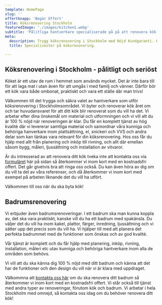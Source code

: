 ```yaml
---
template: HomePage
slug: ''
offertknapp: 'Begär Offert'
title: Köksrenovering Stockholm
featuredImage: './images/kitchen1.webp'
subtitle: 'Pålitliga hantverkare specialiserade på på att renovera kök'
meta:
  description: Trygg köksrenovering i Stockholm med Nöjd Kundgaranti. Enkelt, smidigt och flexibelt. Kontakta oss för offert idag. Ring eller maila, eller använd vårat formulär.
  title: Specialisester på köksrenovering.

---
```


## Köksrenovering i Stockholm - pålitligt och seriöst

Köket är ett utav de rum i hemmet som används mycket. Det är inte bara till för att laga mat i utan även för att umgås i med familj och vänner. Därför bör ett kök vara både ombonat, praktiskt och vara ett ställe där man trivs!

Välkommen till det trygga och säkra valet av hantverkare som utför köksrenovering i Stockholmsområdet. Vi byter och renoverar kök året om och tar huvudansvaret för att ditt kök blir renoverat som du vill ha det. Vi arbetar efter dina önskemål om material och utformningen och vi vill att du är 100 % nöjd när renoveringen är klar. Du får en komplett tjänst av hög kvalité där vi levererar samtliga material och samordnar våra kunniga och behöriga hanverkare inom plattsättning, el, snickeri och VVS och andra delar som kan tänkas vara relevant för din köksrenovering. Hos oss får du hjälp med allt från planering och inköp till rivning, och allt där emellan såsom bygg, måleri, ljussättning och installation av vitvaror.

Är du intresserad av att renovera ditt kök tveka inte att kontakta oss via [formuläret](/offert) här på sidan så återkommer vi inom kort med en kostnadsfri offert. Det går givetvis bra att ringa oss också. Du kan även höra av dig om du vill ta del av våra referenser, och då återkommer vi inom kort med exempel på arbeten liknande det du vill ha utfört.

Välkommen till oss när du ska byta kök!


## Badrumsrenovering

Vi erbjuder även badrumsrenoveringar. I ett badrum ska man kunna koppla av, det ska vara praktiskt, kanske vill du ha ett badrum med spakänsla. Du väljer det du vill ha inom kakel, plattor, färger, inredning, ljussättning och vi sätter upp det precis som du vill ha. Vi hjälper till med att planera det perfekta badrummet med de funktioner som önskas och av god kvalité.

Vår tjänst är komplett och du får hjälp med planering, inköp, rivning, installation, måleri etc utav kunniga och behöriga hantverkare inom alla de områden som behövs. 

Vi vill att du ska känna dig 100 % nöjd med ditt badrum och känna att det har de funktioner och den design du vill när vi är klara med uppdraget. 

Välkommna att [kontakta oss här](/offert) om du ska renovera ditt badrum så återkommer vi inom kort med en kostnadsfri offert. Vi står också till tjänst med andra typer av renoveringar, förutom kök och badrum. Vi arbetar i hela Stockholm med omnejd, så kontakta oss idag om du behöver renovera ditt kök!

